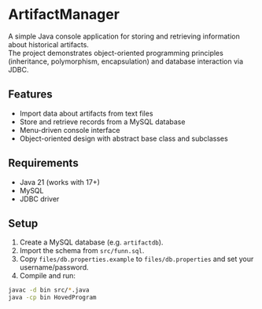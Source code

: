 # ArtifactManager

A simple Java console application for storing and retrieving information about historical artifacts.  
The project demonstrates object-oriented programming principles (inheritance, polymorphism, encapsulation) and database interaction via JDBC.

## Features
- Import data about artifacts from text files
- Store and retrieve records from a MySQL database
- Menu-driven console interface
- Object-oriented design with abstract base class and subclasses

## Requirements
- Java 21 (works with 17+)
- MySQL
- JDBC driver

## Setup
1. Create a MySQL database (e.g. `artifactdb`).
2. Import the schema from `src/funn.sql`.
3. Copy `files/db.properties.example` to `files/db.properties` and set your username/password.
4. Compile and run:
```bash
javac -d bin src/*.java
java -cp bin HovedProgram

